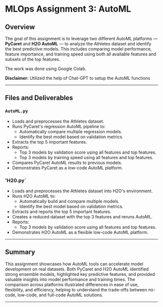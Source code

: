 # MLOps Assignment 3: AutoML 

## Overview

The goal of this assignment is to leverage two different AutoML platforms — **PyCaret** and **H2O AutoML** — to analyze the Athletes dataset and identify the best predictive models. This includes comparing model performance, feature importance, and training speed using both all available features and subsets of the top features.

The work was done using Google Colab.

**Disclaimer:** Utilized the help of Chat-GPT to setup the AutoML functions 

---

## Files and Deliverables

### `AutoML.py`

- Loads and preprocesses the Athletes dataset.
- Runs PyCaret's regression AutoML pipeline to:
  - Automatically compare multiple regression models.
  - Identify the best model based on validation metrics.
- Extracts the top 5 important features.
- Reports:
  - Top 3 models by validation score using all features and top features.
  - Top 3 models by training speed using all features and top features.
- Compares PyCaret AutoML results to previous models.
- Demonstrates PyCaret as a low-code AutoML platform.

### 'H20.py`

- Loads and preprocesses the Athletes dataset into H2O's environment.
- Runs H2O AutoML to:
  - Automatically build and compare multiple models.
  - Identify the best model based on validation metrics.
- Extracts and reports the top 5 important features.
- Creates a reduced dataset with the top 3 features and reruns AutoML.
- Reports:
  - Top 3 models by validation score using all features and top features.
- Demonstrates H2O AutoML as a flexible low-code AutoML platform.

---

## Summary

This assignment showcases how AutoML tools can accelerate model development on real datasets. Both PyCaret and H2O AutoML identified strong ensemble models, highlighted key predictive features, and provided valuable insights into model performance and training times. The comparison across platforms illustrated differences in ease of use, flexibility, and efficiency, helping to understand the trade-offs between no-code, low-code, and full-code AutoML solutions.

---
